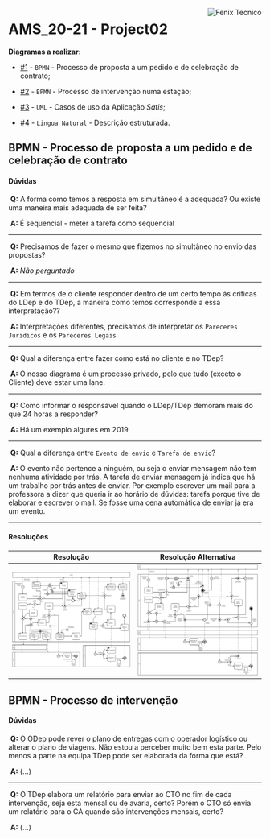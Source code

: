 <a href="http://fenix.tecnico.ulisboa.pt"><img align="right" src="https://fenix.tecnico.ulisboa.pt/api/bennu-portal/configuration/logo" alt="Fenix Tecnico"></a>

# AMS_20-21 - Project02

**Diagramas a realizar:**

* [#1](#bpmn---processo-de-proposta-a-um-pedido-e-de-celebração-de-contrato) - `BPMN` - Processo de proposta a um pedido e de celebração de contrato;

* [#2]() - `BPMN` - Processo de intervenção numa estação;

* [#3]() - `UML` - Casos de uso da Aplicação *Satis*;

* [#4]() - `Lingua Natural` - Descrição estruturada.

## BPMN - Processo de proposta a um pedido e de celebração de contrato

#### Dúvidas

​	**Q:** A forma como temos a resposta em simultâneo é a adequada? Ou existe uma maneira mais adequada de ser feita?

​	**A:** É sequencial - meter a tarefa como sequencial

---

​	**Q:** Precisamos de fazer o mesmo que fizemos no simultâneo no envio das propostas?

​	**A:** *Não perguntado*

---

​	**Q:** Em termos de o cliente responder dentro de um certo tempo ás criticas do LDep e do TDep, a maneira como temos corresponde a essa interpretação??

​	**A:** Interpretações diferentes, precisamos de interpretar os `Pareceres Juridicos` e os `Pareceres Legais`

---

​	**Q:** Qual a diferença entre fazer como está no cliente e no TDep?

​	**A:** O nosso diagrama é um processo privado, pelo que tudo (exceto o Cliente) deve estar uma lane.

---

​	**Q:** Como informar o responsável quando o LDep/TDep demoram mais do que 24 horas a responder?

​	**A:** Há um exemplo algures em 2019

---
​	**Q:** Qual a diferença entre `Evento de envio` e `Tarefa de envio`?

​	**A:** O evento não pertence a ninguém, ou seja o enviar mensagem não tem nenhuma atividade por trás. A tarefa de enviar mensagem já indica que há um trabalho por trás antes de enviar. Por exemplo escrever um mail para a professora a dizer que queria ir ao horário de dúvidas: tarefa porque tive de elaborar e escrever o mail. Se fosse uma cena automática de enviar já era um evento.

---

#### Resoluções

| Resolução                    | Resolução Alternativa              |
| ---------------------------- | ---------------------------------- |
| ![Diagrama01](diagram_1.png) | ![Diagrama01_Alt](diagram_1_2.png) |



## BPMN - Processo de intervenção

#### Dúvidas

​	**Q:** O ODep pode rever o plano de entregas com o operador logístico ou alterar o plano de viagens. Não estou a perceber muito bem esta parte. Pelo menos a parte na equipa TDep pode ser elaborada da forma que está?

​	**A:** (...)

---

​	**Q:** O TDep elabora um relatório para enviar ao CTO no fim de cada intervenção, seja esta mensal ou de avaria, certo? Porém o CTO só envia um relatório para o CA quando são intervenções mensais, certo?

​	**A:** (...)

